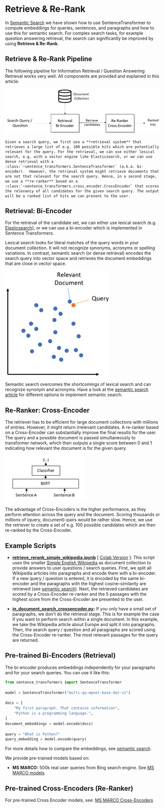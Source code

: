# Retrieve & Re-Rank
In [Semantic Search](../semantic-search/README.md) we have shown how to use SentenceTransformer to compute embeddings for queries, sentences, and paragraphs and how to use this for semantic search. For complex search tasks, for example question answering retrieval, the search can significantly be improved by using **Retrieve & Re-Rank**.

## Retrieve & Re-Rank Pipeline

The following pipeline for Information Retrieval / Question Answering Retrieval works very well. All components are provided and explained in this article:

![InformationRetrieval](https://raw.githubusercontent.com/UKPLab/sentence-transformers/master/docs/img/InformationRetrieval.png)

```{eval-rst}
Given a search query, we first use a **retrieval system** that retrieves a large list of e.g. 100 possible hits which are potentially relevant for the query. For the retrieval, we can use either lexical search, e.g. with a vector engine like Elasticsearch, or we can use dense retrieval with a :class:`~sentence_transformers.SentenceTransformer` (a.k.a. bi-encoder).  However, the retrieval system might retrieve documents that are not that relevant for the search query. Hence, in a second stage, we use a **re-ranker** based on a :class:`~sentence_transformers.cross_encoder.CrossEncoder` that scores the relevancy of all candidates for the given search query. The output will be a ranked list of hits we can present to the user.
```

## Retrieval: Bi-Encoder
For the retrieval of the candidate set, we can either use lexical search (e.g. [Elasticsearch](https://www.elastic.co/elasticsearch/)), or we can use a bi-encoder which is implemented in Sentence Transformers.

Lexical search looks for literal matches of the query words in your document collection. It will not recognize synonyms, acronyms or spelling variations. In contrast, semantic search (or dense retrieval) encodes the search query into vector space and retrieves the document embeddings that are close in vector space. 

![SemanticSearch](https://raw.githubusercontent.com/UKPLab/sentence-transformers/master/docs/img/SemanticSearch.png)

Semantic search overcomes the shortcomings of lexical search and can recognize synonym and acronyms. Have a look at the [semantic search article](../semantic-search/README.md) for different options to implement semantic search.


## Re-Ranker: Cross-Encoder

The retriever has to be efficient for large document collections with millions of entries. However, it might return irrelevant candidates. A re-ranker based on a Cross-Encoder can substantially improve the final results for the user. The query and a possible document is passed simultaneously to transformer network, which then outputs a single score between 0 and 1 indicating how relevant the document is for the given query. 

![CrossEncoder](https://raw.githubusercontent.com/UKPLab/sentence-transformers/master/docs/img/CrossEncoder.png)

The advantage of Cross-Encoders is the higher performance, as they perform attention across the query and the document. Scoring thousands or millions of (query, document)-pairs would be rather slow. Hence, we use the retriever to create a set of e.g. 100 possible candidates which are then re-ranked by the Cross-Encoder.

## Example Scripts

* **[retrieve_rerank_simple_wikipedia.ipynb](retrieve_rerank_simple_wikipedia.ipynb)** [ [Colab Version](https://colab.research.google.com/github/UKPLab/sentence-transformers/blob/master/examples/applications/retrieve_rerank/retrieve_rerank_simple_wikipedia.ipynb) ]: This script uses the smaller [Simple English Wikipedia](https://simple.wikipedia.org/wiki/Main_Page) as document collection to provide answers to user questions / search queries. First, we split all Wikipedia articles into paragraphs and encode them with a bi-encoder. If a new query / question is entered, it is encoded by the same bi-encoder and the paragraphs with the highest cosine-similarity are retrieved (see [semantic search](../semantic-search/README.md)). Next, the retrieved candidates are scored by a Cross-Encoder re-ranker and the 5 passages with the highest score from the Cross-Encoder are presented to the user.
- **[in_document_search_crossencoder.py](in_document_search_crossencoder.py):** If you only have a small set of paragraphs, we don't do the retrieval stage. This is for example the case if you want to perform search within a single document. In this example, we take the Wikipedia article about Europe and split it into paragraphs. Then, the search query / question and all paragraphs are scored using the Cross-Encoder re-ranker. The most relevant passages for the query are returned.


## Pre-trained Bi-Encoders (Retrieval)

The bi-encoder produces embeddings independently for your paragraphs and for your search queries. You can use it like this:

```python
from sentence_transformers import SentenceTransformer

model = SentenceTransformer("multi-qa-mpnet-base-dot-v1")

docs = [
    "My first paragraph. That contains information",
    "Python is a programming language.",
]
document_embeddings = model.encode(docs)

query = "What is Python?"
query_embedding = model.encode(query)
```

For more details how to compare the embeddings, see [semantic search](../semantic-search/README.md).

We provide pre-trained models based on:
- **MS MARCO:** 500k real user queries from Bing search engine. See [MS MARCO models](../../../../docs/pretrained-models/msmarco-v3.md) 

## Pre-trained Cross-Encoders (Re-Ranker)

For pre-trained Cross Encoder models, see: [MS MARCO Cross-Encoders](../../../../docs/cross_encoder/pretrained_models.md#ms-marco)
